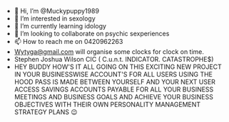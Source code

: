 - 👋 Hi, I’m @Muckypuppy1989
- 👀 I’m interested in sexology
- 🌱 I’m currently learning idology
- 💞️ I’m looking to collaborate on psychic sexperiences
- 📫 How to reach me on 0420962263
- Wytyga@gmail.com will organise some clocks for clock on time.
- Stephen Joshua Wilson CIC ( C.u.n.t. INDICATOR. CATASTROPHE$)
- HEY BUDDY HOW'S IT ALL GOING ON THIS EXCITING NEW PROJECT IN YOUR BUSINESSWISE ACCOUNT'S FOR ALL USERS USING THE HOOD PASS IS MADE BETWEEN YOURSELF AND YOUR NEXT USER ACCESS SAVINGS ACCOUNTS PAYABLE FOR ALL YOUR BUSINESS MEETINGS AND BUSINESS GOALS AND ACHIEVE YOUR BUSINESS OBJECTIVES WITH THEIR OWN PERSONALITY MANAGEMENT STRATEGY PLANS 😉 

<!---
Muckypuppy1989/Muckypuppy1989 is a ✨ special ✨ repository because its `README.md` (this file) appears on your GitHub profile.
You can click the Preview link to take a look at your changes.
--->
